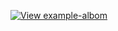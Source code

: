 [![View example-albom](https://codesandbox.io/static/img/play-codesandbox.svg)](https://codesandbox.io/embed/example-albom-voxhq?fontsize=14&view=preview ':include :type=iframe width=100% height=800px')
